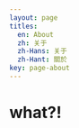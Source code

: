 ```yaml
---
layout: page
titles:
  en: About
  zh: 关于
  zh-Hans: 关于
  zh-Hant: 關於
key: page-about
---
```


# what?!

